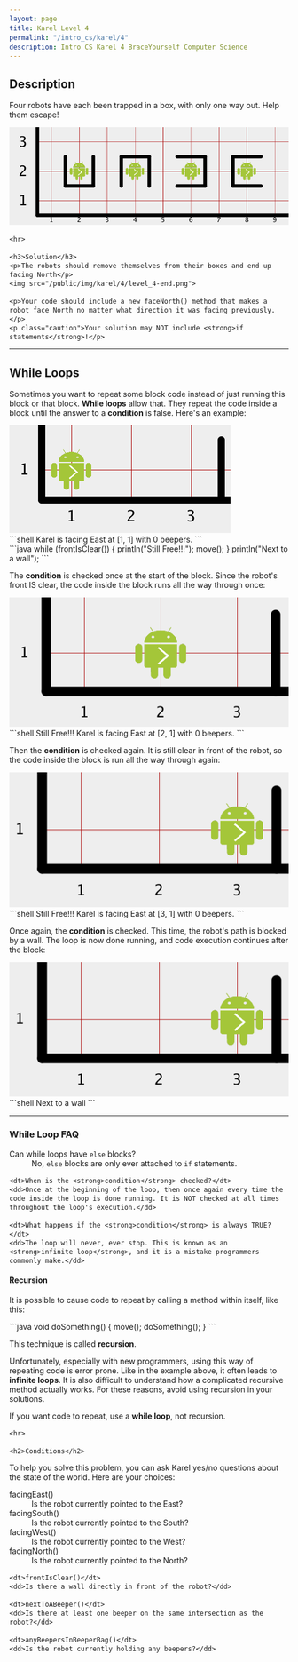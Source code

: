 ```yaml
---
layout: page
title: Karel Level 4
permalink: "/intro_cs/karel/4"
description: Intro CS Karel 4 BraceYourself Computer Science
---
```


<div class="karel content">
  <h2>Description</h2>
    <p>Four robots have each been trapped in a box, with only one way out. Help them escape!</p>
    <img src="/public/img/karel/4/level_4-begin.png">

    <hr>

    <h3>Solution</h3>
    <p>The robots should remove themselves from their boxes and end up facing North</p>
    <img src="/public/img/karel/4/level_4-end.png">

    <p>Your code should include a new faceNorth() method that makes a robot face North no matter what direction it was facing previously.</p>
    <p class="caution">Your solution may NOT include <strong>if statements</strong>!</p>

  <hr>

  <h2>While Loops</h2>
  <p>Sometimes you want to repeat some block code instead of just running this block or that block. <strong>While loops</strong> allow that. They repeat the code inside a block until the answer to a <strong>condition</strong> is false. Here's an example: </p>
  <img src="/public/img/karel/4/level_4-example0.png">

<div class="code" markdown="1">
```shell
Karel is facing East  at [1, 1] with 0 beepers.
```
</div>

<div class="code" markdown="1">
```java
while (frontIsClear()) {
  println("Still Free!!!");
  move();
}
println("Next to a wall");
```
</div>
    <p>The <strong>condition</strong> is checked once at the start of the block. Since the robot's front IS clear, the code inside the block runs all the way through once:</p>
    <img src="/public/img/karel/4/level_4-example1.png">
<div class="code" markdown="1">
```shell
Still Free!!!
Karel is facing East  at [2, 1] with 0 beepers.
```
</div>
  <p>Then the <strong>condition</strong> is checked again. It is still clear in front of the robot, so the code inside the block is run all the way through again:</p>
  <img src="/public/img/karel/4/level_4-example2.png">
<div class="code" markdown="1">
```shell
Still Free!!!
Karel is facing East  at [3, 1] with 0 beepers.
```
</div>
  <p>Once again, the <strong>condition</strong> is checked. This time, the robot's path is blocked by a wall. The loop is now done running, and code execution continues after the block:</p>
  <img src="/public/img/karel/4/level_4-example2.png">
<div class="code" markdown="1">
```shell
Next to a wall
```

<hr>

</div>
  <h3>While Loop FAQ</h3>
  <dl>
    <dt>Can while loops have <code>else</code> blocks?</dt>
    <dd>No, <code>else</code> blocks are only ever attached to <code>if</code> statements.</dd>

    <dt>When is the <strong>condition</strong> checked?</dt>
    <dd>Once at the beginning of the loop, then once again every time the code inside the loop is done running. It is NOT checked at all times throughout the loop's execution.</dd>

    <dt>What happens if the <strong>condition</strong> is always TRUE?</dt>
    <dd>The loop will never, ever stop. This is known as an <strong>infinite loop</strong>, and it is a mistake programmers commonly make.</dd>
  </dl>
  <h4>Recursion</h4>
  <p>It is possible to cause code to repeat by calling a method within itself, like this:</p>
<div class="code" markdown="1">
```java
void doSomething() {
  move();
  doSomething();
}
```
</div>
    <p>This technique is called <strong>recursion</strong>.</p>
    <p>Unfortunately, especially with new programmers, using this way of repeating code is error prone. Like in the example above, it often leads to <strong>infinite loops</strong>. It is also difficult to understand how a complicated recursive method actually works. For these reasons, avoid using recursion in your solutions.</p>
    <p class="caution">If you want code to repeat, use a <strong>while loop</strong>, not recursion.</p>

    <hr>

    <h2>Conditions</h2>
  <p>To help you solve this problem, you can ask Karel yes/no questions about the state of the world. Here are your choices:</p>
  <dl>
    <dt>facingEast()</dt>
    <dd>Is the robot currently pointed to the East?</dd>
    <dt>facingSouth()</dt>
    <dd>Is the robot currently pointed to the South?</dd>
    <dt>facingWest()</dt>
    <dd>Is the robot currently pointed to the West?</dd>
    <dt>facingNorth()</dt>
    <dd>Is the robot currently pointed to the North?</dd>
    
    <dt>frontIsClear()</dt>
    <dd>Is there a wall directly in front of the robot?</dd>
    
    <dt>nextToABeeper()</dt>
    <dd>Is there at least one beeper on the same intersection as the robot?</dd>
    
    <dt>anyBeepersInBeeperBag()</dt>
    <dd>Is the robot currently holding any beepers?</dd>
  </dl>
</div>